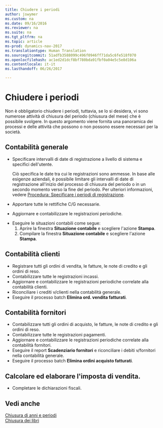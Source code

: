 ```yaml
---
title: Chiudere i periodi
author: jswymer
ms.custom: na
ms.date: 09/16/2016
ms.reviewer: na
ms.suite: na
ms.tgt_pltfrm: na
ms.topic: article
ms-prod: dynamics-nav-2017
ms.translationtype: Human Translation
ms.sourcegitcommit: 51adfb3588099c496f0946ff71da5c6fe518f070
ms.openlocfilehash: ac1ed2d1dcf8bf780bda91fbf0a04e5c5e8d106a
ms.contentlocale: it-it
ms.lasthandoff: 06/26/2017

---
```

# <a name="close-periods"></a>Chiudere i periodi
Non è obbligatorio chiudere i periodi, tuttavia, se lo si desidera, vi sono numerose attività di chiusura del periodo (chiusura del mese) che è possibile svolgere. In questo argomento viene fornita una panoramica dei processi e delle attività che possono o non possono essere necessari per la società.

## <a name="general-ledger"></a>Contabilità generale
* Specificare intervalli di date di registrazione a livello di sistema e specifici dell'utente.

    Ciò specifica le date tra cui le registrazioni sono ammesse. In base alle esigenze aziendali, è possibile limitare gli intervalli di date di registrazione all'inizio del processo di chiusura del periodo o in un secondo momento verso la fine del periodo. Per ulteriori informazioni, vedere [Procedura: Specificare i periodi di registrazione](finance-setup-how-specify-posting-periods.md).
* Apportare tutte le rettifiche C/G necessarie.
* Aggiornare e contabilizzare le registrazioni periodiche.
<!--* Process Consolidations-->
* Eseguire le situazioni contabili come segue:
  1. Aprire la finestra **Situazione contabile** e scegliere l'azione **Stampa**.
  2. Compilare la finestra **Situazione contabile** e scegliere l'azione **Stampa**.

## <a name="sales--receivables"></a>Contabilità clienti
* Registrare tutti gli ordini di vendita, le fatture, le note di credito e gli ordini di reso.
* Contabilizzare tutte le registrazioni incassi.
* Aggiornare e contabilizzare le registrazioni periodiche correlate alla contabilità clienti.
* Riconciliare i crediti v/clienti nella contabilità generale.
* Eseguire il processo batch **Elimina ord. vendita fatturati**.

## <a name="purchases--payables"></a>Contabilità fornitori
* Contabilizzare tutti gli ordini di acquisto, le fatture, le note di credito e gli ordini di reso.
* Contabilizzare tutte le registrazioni pagamenti.
* Aggiornare e contabilizzare le registrazioni periodiche correlate alla contabilità fornitori.
* Eseguire il report **Scadenziario fornitori** e riconciliare i debiti v/fornitori nella contabilità generale.
* Eseguire il processo batch **Elimina ordini acquisto fatturati**.

<!-- ### Fixed Assets
* Post all maintenance costs have been posted through the fixed asset journals or invoices.
* Post adjustments.
* Post appreciation.
* Post depreciation.
* Update and post the recurring fixed asset journal.-->

<!--### Intercompany
* Process Intercompany Postings.-->

## <a name="calculate-and-process-sales-tax"></a>Calcolare ed elaborare l'imposta di vendita.
*  Completare le dichiarazioni fiscali.

## <a name="see-also"></a>Vedi anche
[Chiusura di anni e periodi](year-close-years-periods.md)  
[Chiusura dei libri](year-close-books.md)

